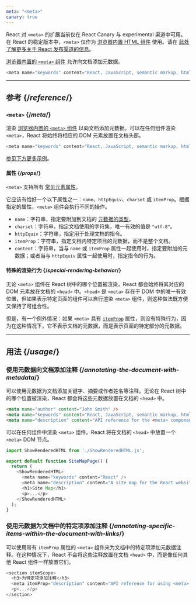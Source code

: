 ```yaml
---
meta: "<meta>"
canary: true
---
```


<Canary>

React 对 `<meta>` 的扩展当前仅在 React Canary 与 experimental 渠道中可用。在 React 的稳定版本中，`<meta>` 仅作为 [浏览器内置 HTML 组件](https://react.dev/reference/react-dom/components#all-html-components) 使用。请在 [此处了解更多关于 React 发布渠道的信息](/community/versioning-policy#all-release-channels)。

</Canary>


<Intro>

[浏览器内置的 `<meta>` 组件](https://developer.mozilla.org/en-US/docs/Web/HTML/Element/meta) 允许向文档添加元数据。

```js
<meta name="keywords" content="React, JavaScript, semantic markup, html" />
```

</Intro>

<InlineToc />

---

## 参考 {/*reference*/}

### `<meta>` {/*meta*/}

渲染 [浏览器内置的 `<meta>` 组件](https://developer.mozilla.org/en-US/docs/Web/HTML/Element/meta) 以向文档添加元数据。可以在任何组件渲染 `<meta>`，React 将始终将相应的 DOM 元素放置在文档头部。

```js
<meta name="keywords" content="React, JavaScript, semantic markup, html" />
```

[参见下方更多示例](#usage)。

#### 属性 {/*props*/}

`<meta>` 支持所有 [常见元素属性](/reference/react-dom/components/common#props)。

它应该有恰好一个以下属性之一：`name`、`httpEquiv`、`charset` 或 `itemProp`。根据指定的属性，`<meta>` 组件会执行不同的操作。

* `name`：字符串，指定要附加到文档的 [元数据的类型](https://developer.mozilla.org/en-US/docs/Web/HTML/Element/meta/name)。
* `charset`：字符串，指定文档使用的字符集，唯一有效的值是 `"utf-8"`。
* `httpEquiv`：字符串，指定用于处理文档的指令。
* `itemProp`：字符串，指定文档内特定项目的元数据，而不是整个文档。
* `content`：字符串，当与 `name` 或 `itemProp` 属性一起使用时，指定要附加的元数据；或者当与 `httpEquiv` 属性一起使用时，指定指令的行为。

#### 特殊的渲染行为 {/*special-rendering-behavior*/}

无论 `<meta>` 组件在 React 树中的哪个位置被渲染，React 都会始终将其对应的 DOM 元素放在文档的 `<head>` 中。`<head>` 是 `<meta>` 存在于 DOM 中的唯一有效位置，但如果表示特定页面的组件可以自行渲染 `<meta>` 组件，则这种做法既方便又保持了可组合性。

但是，有一个例外情况：如果 `<meta>` 具有 [`itemProp`](https://developer.mozilla.org/en-US/docs/Web/HTML/Global_attributes/itemprop) 属性，则没有特殊行为，因为在这种情况下，它不表示文档的元数据，而是表示页面的特定部分的元数据。

---

## 用法 {/*usage*/}

### 使用元数据向文档添加注释 {/*annotating-the-document-with-metadata*/}

可以使用元数据为文档添加关键字、摘要或作者姓名等注释。无论在 React 树中的哪个位置被渲染，React 都会将这些元数据放置在文档的 `<head>` 中。

```html
<meta name="author" content="John Smith" />
<meta name="keywords" content="React, JavaScript, semantic markup, html" />
<meta name="description" content="API reference for the <meta> component in React DOM" />
```

可以在任何组件中渲染 `<meta>` 组件。React 将在文档的 `<head>` 中放置一个 `<meta>` DOM 节点。

<SandpackWithHTMLOutput>

```js App.js active
import ShowRenderedHTML from './ShowRenderedHTML.js';

export default function SiteMapPage() {
  return (
    <ShowRenderedHTML>
      <meta name="keywords" content="React" />
      <meta name="description" content="A site map for the React website" />
      <h1>Site Map</h1>
      <p>...</p>
    </ShowRenderedHTML>
  );
}
```

</SandpackWithHTMLOutput>

### 使用元数据为文档中的特定项添加注释 {/*annotating-specific-items-within-the-document-with-links*/}

可以使用带有 `itemProp` 属性的 `<meta>` 组件来为文档中的特定项添加元数据注释。在这种情况下，React 不会将这些注释放置在文档 `<head>` 中，而是像任何其他 React 组件一样放置它们。

```js
<section itemScope>
  <h3>为特定项添加注释</h3>
  <meta itemProp="description" content="API reference for using <meta> with itemProp" />
  <p>...</p>
</section>
```

